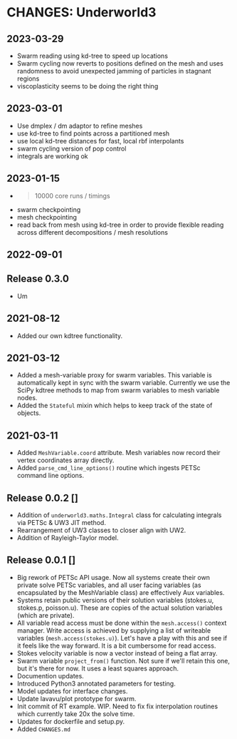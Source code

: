 CHANGES: Underworld3
====================

2023-03-29
----------

  - Swarm reading using kd-tree to speed up locations
  - Swarm cycling now reverts to positions defined on the mesh and uses randomness to avoid 
      unexpected jamming of particles in stagnant regions
  - viscoplasticity seems to be doing the right thing




2023-03-01
----------

 - Use dmplex / dm adaptor to refine meshes
 - use kd-tree to find points across a partitioned mesh
 - use local kd-tree distances for fast, local rbf interpolants
 - swarm cycling version of pop control
 - integrals are working ok


2023-01-15
----------

 - >10000 core runs / timings
 - swarm checkpointing
 - mesh checkpointing
 - read back from mesh using kd-tree in order to provide flexible reading across different decompositions / mesh resolutions


2022-09-01
----------

Release 0.3.0 
-------------

 * Um



2021-08-12
----------
* Added our own kdtree functionality.

2021-03-12
----------
* Added a mesh-variable proxy for swarm variables.
  This variable is automatically kept in sync with
  the swarm variable. Currently we use the SciPy
  kdtree methods to map from swarm variables to 
  mesh variable nodes. 
* Added the `Stateful` mixin which helps to keep 
  track of the state of objects. 


2021-03-11
----------
* Added `MeshVariable.coord` attribute. Mesh variables
  now record their vertex coordinates array directly. 
* Added `parse_cmd_line_options()` routine which 
  ingests PETSc command line options.

Release 0.0.2 []
----------------
* Addition of `underworld3.maths.Integral` class for calculating
  integrals via PETSc & UW3 JIT method. 
* Rearrangement of UW3 classes to closer align with UW2.
* Addition of Rayleigh-Taylor model.


Release 0.0.1 []
----------------
* Big rework of PETSc API usage. Now all 
  systems create their own private solve
  PETSc variables, and all user facing variables
  (as encapsulated by the MeshVariable class)
  are effectively Aux variables. 
* Systems retain public versions of their solution
 variables (stokes.u, stokes.p, poisson.u). These 
  are copies of the actual solution variables
  (which are private). 
* All variable read access must be done within
 the `mesh.access()` context manager. Write 
 access is achieved by supplying a list of 
  writeable variables (`mesh.access(stokes.u)`). 
  Let's have a play with this and see if it feels 
  like the way forward. It is a bit cumbersome
  for read access. 
* Stokes velocity variable is now a vector instead
  of being a flat array.
* Swarm variable `project_from()` function. Not 
  sure if we'll retain this one, but it's there for
  now. It uses a least squares approach.
* Documention updates.
* Introduced Python3 annotated parameters
  for testing.
* Model updates for interface changes.
* Update lavavu/plot prototype for swarm.
* Init commit of RT example. WIP. Need to fix 
  fix interpolation routines which currently take
  20x the solve time. 
* Updates for dockerfile and setup.py.
* Added `CHANGES.md`